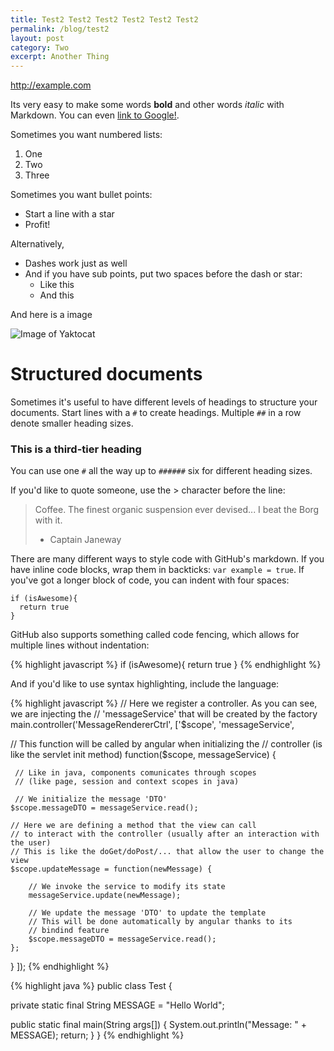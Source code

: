 ```yaml
--- 
title: Test2 Test2 Test2 Test2 Test2 Test2
permalink: /blog/test2
layout: post
category: Two
excerpt: Another Thing
---
```


http://example.com

Its very easy to make some words **bold** and other words *italic* with Markdown. You can even [link to Google!](http://google.com).

Sometimes you want numbered lists:

1. One
2. Two
3. Three

Sometimes you want bullet points:

* Start a line with a star
* Profit!

Alternatively,

- Dashes work just as well
- And if you have sub points, put two spaces before the dash or star:
  - Like this
  - And this

And here is a image 

![Image of Yaktocat](https://octodex.github.com/images/yaktocat.png)

# Structured documents

Sometimes it's useful to have different levels of headings to structure your documents. Start lines with a `#` to create headings. Multiple `##` in a row denote smaller heading sizes.

### This is a third-tier heading

You can use  one `#` all the way up to `######` six for different heading sizes.

If you'd like to quote someone, use the > character before the line:

> Coffee. The finest organic suspension ever devised... I beat the Borg with it.
> - Captain Janeway


There are many different ways to style code with GitHub's markdown. If you have inline code blocks, wrap them in backticks: `var example = true`.  If you've got a longer block of code, you can indent with four spaces:

    if (isAwesome){
      return true
    }

GitHub also supports something called code fencing, which allows for multiple lines without indentation:

{% highlight javascript %}
if (isAwesome){
  return true
}
{% endhighlight %}

And if you'd like to use syntax highlighting, include the language:

{% highlight javascript %}
// Here we register a controller. As you can see, we are injecting the
// 'messageService' that will be created by the factory
main.controller('MessageRendererCtrl', ['$scope', 'messageService',
  
  // This function will be called by angular when initializing the
  // controller (is like the servlet init method)
  function($scope, messageService) {
 
     // Like in java, components comunicates through scopes 
     // (like page, session and context scopes in java)
 
     // We initialize the message 'DTO'
    $scope.messageDTO = messageService.read();
 
    // Here we are defining a method that the view can call
    // to interact with the controller (usually after an interaction with the user)
    // This is like the doGet/doPost/... that allow the user to change the view
    $scope.updateMessage = function(newMessage) {
    	
    	// We invoke the service to modify its state
    	messageService.update(newMessage);
    	
    	// We update the message 'DTO' to update the template
    	// This will be done automatically by angular thanks to its
    	// bindind feature
    	$scope.messageDTO = messageService.read();
    };
 
  }
]);
{% endhighlight %}

{% highlight java %}
public class Test {

  private static final String MESSAGE = "Hello World";

  public static final main(String args[]) {
    System.out.println("Message: " + MESSAGE);
    return;
  }
}
{% endhighlight %}

